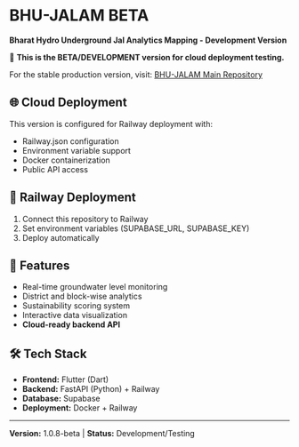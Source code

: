 # BHU-JALAM BETA
**Bharat Hydro Underground Jal Analytics Mapping - Development Version**

🚧 **This is the BETA/DEVELOPMENT version for cloud deployment testing.**

For the stable production version, visit: [BHU-JALAM Main Repository](https://github.com/YOUR_USERNAME/BHU-JALAM)

## 🌐 Cloud Deployment
This version is configured for Railway deployment with:
- Railway.json configuration
- Environment variable support
- Docker containerization
- Public API access

## 🚀 Railway Deployment
1. Connect this repository to Railway
2. Set environment variables (SUPABASE_URL, SUPABASE_KEY)
3. Deploy automatically

## 📱 Features
- Real-time groundwater level monitoring
- District and block-wise analytics
- Sustainability scoring system
- Interactive data visualization
- **Cloud-ready backend API**

## 🛠️ Tech Stack
- **Frontend:** Flutter (Dart)
- **Backend:** FastAPI (Python) + Railway
- **Database:** Supabase
- **Deployment:** Docker + Railway

---
**Version:** 1.0.8-beta | **Status:** Development/Testing
